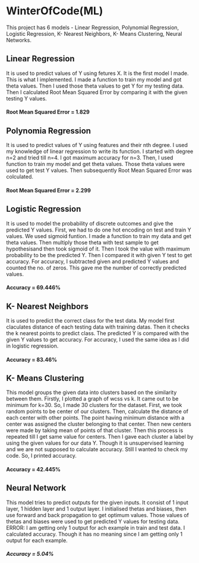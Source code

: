 # WinterOfCode(ML)
This project has 6 models - Linear Regression, Polynomial Regression, Logistic Regression, K- Nearest Neighbors, K- Means Clustering, Neural Networks.  
## Linear Regression
It is used to predict values of Y using fetures X. It is the first model I made. This is what I implemented.
I made a function to train my model and got theta values.
Then I used those theta values to get Y for my testing data.
Then I calculated Root Mean Squared Error by comparing it with the given testing Y values.
#### Root Mean Squared Error = 1.829
## Polynomia Regression
It is used to predict values of Y using features and their nth degree. 
I used my knowledge of linear regression to write its function.
I started with degree n=2 and tried till n=4. I got maximum accuracy for n=3. 
Then, I used function to train my model and get theta values. 
Those theta values were used to get test Y values.
Then subsequently Root Mean Squared Error was colculated.
#### Root Mean Squared Error = 2.299
## Logistic Regression
It is used to model the probability of discrete outcomes and give the predicted Y values.
First, we had to do one hot encoding on test and train Y values.
We used sigmoid funtion.
I made a function to train my data and get theta values.
Then multiply those theta with test sample to get hypothesisand then took sigmoid of it. 
Then I took the value with maximum probability to be the predicted Y.
Then I compared it with given Y test to get accuracy.
For accuracy, I subtracted given and predicted Y values and counted the no. of zeros. This gave me the number of correctly predicted values.
#### Accuracy = 69.446%
## K- Nearest Neighbors
It is used to predict the correct class for the test data.
My model first claculates distance of each testing data with training datas. 
Then it checks the k nearest points to predict class.
The predicted Y is compared with the given Y values to get accuracy. 
For accuracy, I used the same idea as I did in logistic regression.
#### Accuracy = 83.46%
## K- Means Clustering
This model groups the given data into clusters based on the similarity between them.
Firstly, I plotted a graph of wcss vs k. It came out to be minimum for k=30. 
So, I made 30 clusters for the dataset. 
First, we took random points to be center of our clusters.
Then, calculate the distance of each center with other points. 
The point having minimum distance with a center was assigned the cluster belonging to that center.
Then new centers were made by taking mean of points of that cluster.
Then this process is repeated till I get same value for centers.
Then I gave each cluster a label by using the given values for our data Y.
Though it is unsupervised learning and we are not supposed to calculate accuracy. Still I wanted to check my code. So, I printed accuracy.
#### Accuracy = 42.445%
## Neural Network
This model tries to predict outputs for the given inputs. It consist of 1 input layer, 1 hidden layer and 1 output layer.
I initialised thetas and biases, then use forward and back propagation to get optimum values. 
Those values of thetas and biases were used to get predicted Y values for testing data.
ERROR: I am getting only 1 output for ach example in train and test data.
I calculated accuracy. Though it has no meaning since I am getting only 1 output for each example.
##### Accuracy = 5.04%
